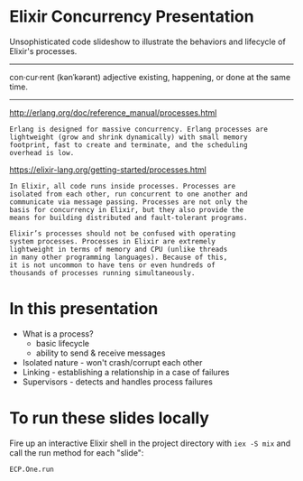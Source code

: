 
# Elixir Concurrency Presentation

Unsophisticated code slideshow to illustrate the behaviors and 
lifecycle of Elixir's processes.

---

con·cur·rent (kənˈkərənt)
adjective
existing, happening, or done at the same time.

---

http://erlang.org/doc/reference_manual/processes.html

```
Erlang is designed for massive concurrency. Erlang processes are 
lightweight (grow and shrink dynamically) with small memory 
footprint, fast to create and terminate, and the scheduling 
overhead is low.
```

https://elixir-lang.org/getting-started/processes.html

```
In Elixir, all code runs inside processes. Processes are 
isolated from each other, run concurrent to one another and 
communicate via message passing. Processes are not only the 
basis for concurrency in Elixir, but they also provide the 
means for building distributed and fault-tolerant programs.

Elixir’s processes should not be confused with operating 
system processes. Processes in Elixir are extremely 
lightweight in terms of memory and CPU (unlike threads 
in many other programming languages). Because of this, 
it is not uncommon to have tens or even hundreds of 
thousands of processes running simultaneously.
```

# In this presentation

- What is a process?
    -  basic lifecycle
    -  ability to send & receive messages
- Isolated nature - won't crash/corrupt each other
- Linking - establishing a relationship in a case of failures
- Supervisors - detects and handles process failures

# To run these slides locally

Fire up an interactive Elixir shell in the project directory with `iex -S mix` and call the run method for each "slide":

`ECP.One.run`






